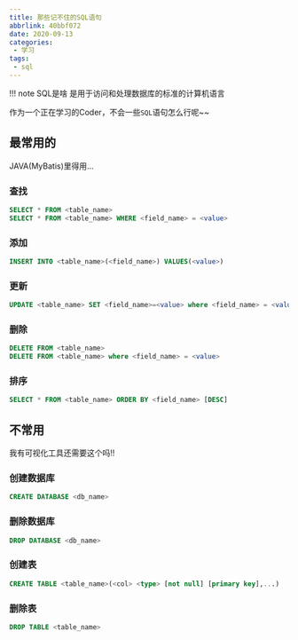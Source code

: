 ```yaml
---
title: 那些记不住的SQL语句
abbrlink: 40bbf072
date: 2020-09-13
categories:
 - 学习
tags:
 - sql
---
```


!!! note SQL是啥
    是用于访问和处理数据库的标准的计算机语言

<!-- more -->

作为一个正在学习的Coder，不会一些`SQL`语句怎么行呢~~

## 最常用的

JAVA(MyBatis)里得用...

### 查找

```sql
SELECT * FROM <table_name>
SELECT * FROM <table_name> WHERE <field_name> = <value>
```

### 添加

```sql
INSERT INTO <table_name>(<field_name>) VALUES(<value>)
```

### 更新

```sql
UPDATE <table_name> SET <field_name>=<value> where <field_name> = <value>
```

### 删除

```sql
DELETE FROM <table_name>
DELETE FROM <table_name> where <field_name> = <value>
```

### 排序

```sql
SELECT * FROM <table_name> ORDER BY <field_name> [DESC]
```

## 不常用

我有可视化工具还需要这个吗!!

### 创建数据库

```sql
CREATE DATABASE <db_name>
```

### 删除数据库

```sql
DROP DATABASE <db_name>
```

### 创建表

```sql
CREATE TABLE <table_name>(<col> <type> [not null] [primary key],...)
```

### 删除表

```sql
DROP TABLE <table_name>
```
